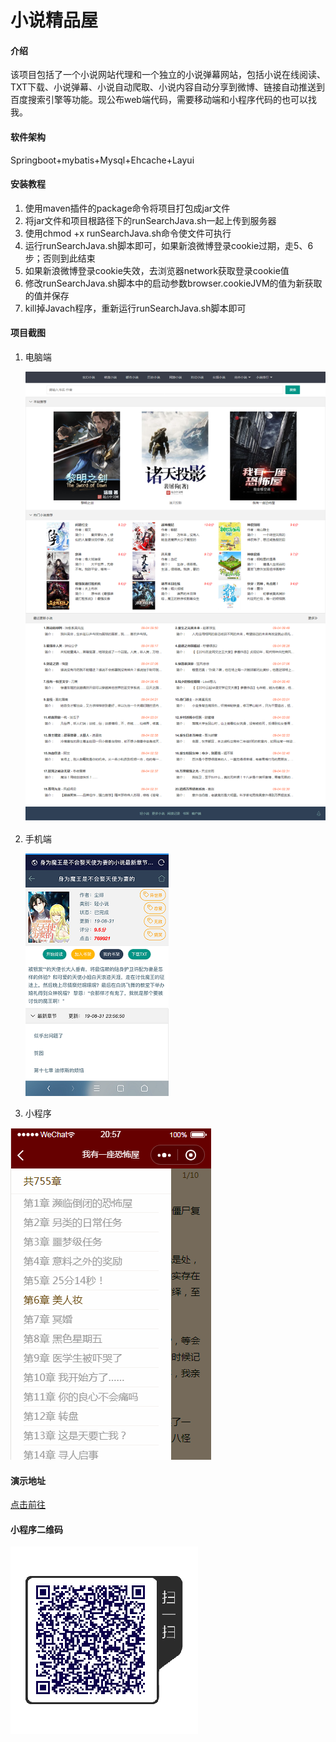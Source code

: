# 小说精品屋

#### 介绍
该项目包括了一个小说网站代理和一个独立的小说弹幕网站，包括小说在线阅读、TXT下载、小说弹幕、小说自动爬取、小说内容自动分享到微博、链接自动推送到百度搜索引擎等功能。现公布web端代码，需要移动端和小程序代码的也可以找我。

#### 软件架构
Springboot+mybatis+Mysql+Ehcache+Layui


#### 安装教程

1. 使用maven插件的package命令将项目打包成jar文件
2. 将jar文件和项目根路径下的runSearchJava.sh一起上传到服务器
3. 使用chmod +x runSearchJava.sh命令使文件可执行
4. 运行runSearchJava.sh脚本即可，如果新浪微博登录cookie过期，走5、6步；否则到此结束
5. 如果新浪微博登录cookie失效，去浏览器network获取登录cookie值
6. 修改runSearchJava.sh脚本中的启动参数browser.cookieJVM的值为新获取的值并保存
7. kill掉Javach程序，重新运行runSearchJava.sh脚本即可

#### 项目截图

1. 电脑端

   ![index](./assets/index.png)

2. 手机端

   ![微信图片_20190904181558](./assets/微信图片_20190904181558.png)

3. 小程序

![mini4](./assets/mini4.png)

#### 演示地址

[点击前往](https://www.zinglizingli.xyz)

#### 小程序二维码

![mini-code](./assets/mini-code.png)



